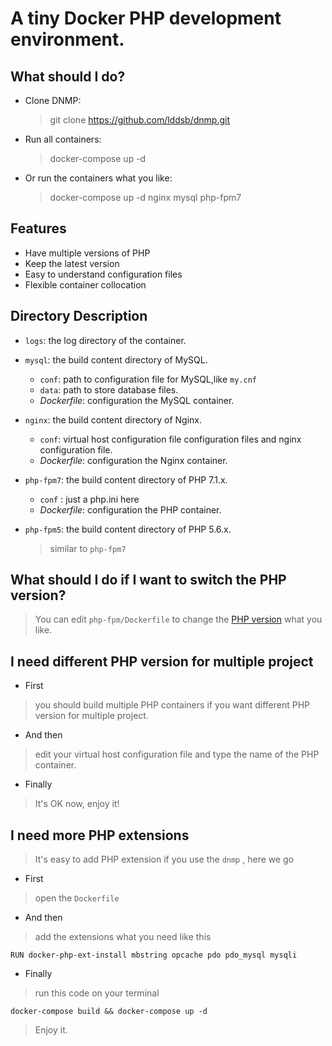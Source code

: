 # A tiny Docker PHP development environment.

## What should I do?

- Clone DNMP:

  > git clone https://github.com/lddsb/dnmp.git

- Run all containers:

  > docker-compose up -d

- Or run the containers what you like:

  > docker-compose up -d nginx mysql php-fpm7

## Features

- Have multiple versions of PHP
- Keep the latest version
- Easy to understand configuration files
- Flexible container collocation

## Directory Description

- `logs`: the log directory of the container.

- `mysql`: the build content directory of MySQL.

  - `conf`: path to configuration file for MySQL,like `my.cnf`
  - `data`: path to store database files.
  - *Dockerfile*: configuration the MySQL container.

- `nginx`: the build content directory of Nginx.

  - `conf`: virtual host configuration file configuration files and nginx configuration file.
  - *Dockerfile*: configuration the Nginx container.

- `php-fpm7`: the build content directory of PHP 7.1.x.
  - `conf` : just a php.ini here
  - *Dockerfile*: configuration the PHP container.

- `php-fpm5`: the build content directory of PHP 5.6.x.

  > similar to `php-fpm7`

## What should I do if I want to switch the PHP version?

> You can edit `php-fpm/Dockerfile` to change the [PHP version](https://hub.docker.com/_/php/) what you like.

## I need different PHP version for multiple project

- First

> you should build multiple PHP containers if you want different PHP version for multiple project.

- And then

> edit your virtual host configuration file and type the name of the PHP container.

- Finally

> It's OK now, enjoy it!

## I need more PHP extensions
> It's easy to add PHP extension if you use the `dnmp` , here we go

- First
> open the `Dockerfile` 

- And then
> add the extensions what you need like this
```
RUN docker-php-ext-install mbstring opcache pdo pdo_mysql mysqli
```

- Finally
> run this code on your terminal
```
docker-compose build && docker-compose up -d
```
> Enjoy it.
